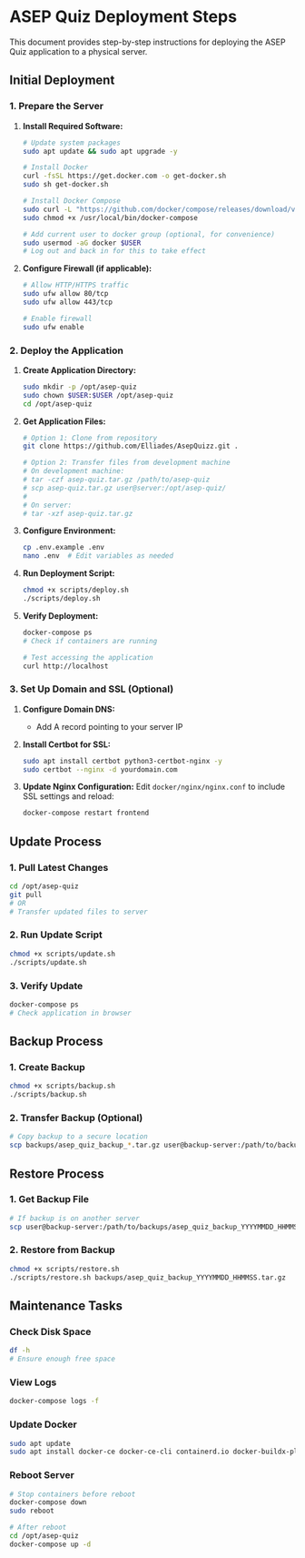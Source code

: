 # ASEP Quiz Deployment Steps

This document provides step-by-step instructions for deploying the ASEP Quiz application to a physical server.

## Initial Deployment

### 1. Prepare the Server

1. **Install Required Software:**
   ```bash
   # Update system packages
   sudo apt update && sudo apt upgrade -y
   
   # Install Docker
   curl -fsSL https://get.docker.com -o get-docker.sh
   sudo sh get-docker.sh
   
   # Install Docker Compose
   sudo curl -L "https://github.com/docker/compose/releases/download/v2.18.1/docker-compose-$(uname -s)-$(uname -m)" -o /usr/local/bin/docker-compose
   sudo chmod +x /usr/local/bin/docker-compose
   
   # Add current user to docker group (optional, for convenience)
   sudo usermod -aG docker $USER
   # Log out and back in for this to take effect
   ```

2. **Configure Firewall (if applicable):**
   ```bash
   # Allow HTTP/HTTPS traffic
   sudo ufw allow 80/tcp
   sudo ufw allow 443/tcp
   
   # Enable firewall
   sudo ufw enable
   ```

### 2. Deploy the Application

1. **Create Application Directory:**
   ```bash
   sudo mkdir -p /opt/asep-quiz
   sudo chown $USER:$USER /opt/asep-quiz
   cd /opt/asep-quiz
   ```

2. **Get Application Files:**
   ```bash
   # Option 1: Clone from repository
   git clone https://github.com/Elliades/AsepQuizz.git .
   
   # Option 2: Transfer files from development machine
   # On development machine:
   # tar -czf asep-quiz.tar.gz /path/to/asep-quiz
   # scp asep-quiz.tar.gz user@server:/opt/asep-quiz/
   # 
   # On server:
   # tar -xzf asep-quiz.tar.gz
   ```

3. **Configure Environment:**
   ```bash
   cp .env.example .env
   nano .env  # Edit variables as needed
   ```

4. **Run Deployment Script:**
   ```bash
   chmod +x scripts/deploy.sh
   ./scripts/deploy.sh
   ```

5. **Verify Deployment:**
   ```bash
   docker-compose ps
   # Check if containers are running
   
   # Test accessing the application
   curl http://localhost
   ```

### 3. Set Up Domain and SSL (Optional)

1. **Configure Domain DNS:**
   - Add A record pointing to your server IP

2. **Install Certbot for SSL:**
   ```bash
   sudo apt install certbot python3-certbot-nginx -y
   sudo certbot --nginx -d yourdomain.com
   ```

3. **Update Nginx Configuration:**
   Edit `docker/nginx/nginx.conf` to include SSL settings and reload:
   ```bash
   docker-compose restart frontend
   ```

## Update Process

### 1. Pull Latest Changes

```bash
cd /opt/asep-quiz
git pull
# OR
# Transfer updated files to server
```

### 2. Run Update Script

```bash
chmod +x scripts/update.sh
./scripts/update.sh
```

### 3. Verify Update

```bash
docker-compose ps
# Check application in browser
```

## Backup Process

### 1. Create Backup

```bash
chmod +x scripts/backup.sh
./scripts/backup.sh
```

### 2. Transfer Backup (Optional)

```bash
# Copy backup to a secure location
scp backups/asep_quiz_backup_*.tar.gz user@backup-server:/path/to/backups/
```

## Restore Process

### 1. Get Backup File

```bash
# If backup is on another server
scp user@backup-server:/path/to/backups/asep_quiz_backup_YYYYMMDD_HHMMSS.tar.gz backups/
```

### 2. Restore from Backup

```bash
chmod +x scripts/restore.sh
./scripts/restore.sh backups/asep_quiz_backup_YYYYMMDD_HHMMSS.tar.gz
```

## Maintenance Tasks

### Check Disk Space

```bash
df -h
# Ensure enough free space
```

### View Logs

```bash
docker-compose logs -f
```

### Update Docker

```bash
sudo apt update
sudo apt install docker-ce docker-ce-cli containerd.io docker-buildx-plugin docker-compose-plugin
```

### Reboot Server

```bash
# Stop containers before reboot
docker-compose down
sudo reboot

# After reboot
cd /opt/asep-quiz
docker-compose up -d
``` 